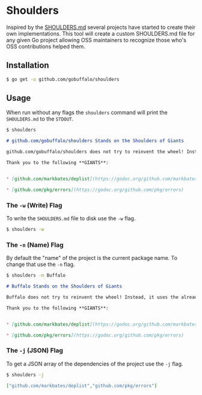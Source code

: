 # Shoulders

Inspired by the [SHOULDERS.md](https://github.com/gobuffalo/buffalo/blob/master/SHOULDERS.md) several projects have started to create their own implementations. This tool will create a custom SHOULDERS.md file for any given Go project allowing OSS maintainers to recognize those who's OSS contributions helped them.

## Installation

```bash
$ go get -u github.com/gobuffalo/shoulders
```

## Usage

When run without any flags the `shoulders` command will print the `SHOULDERS.md` to the `STDOUT`.

```bash
$ shoulders
```

```markdown
# github.com/gobuffalo/shoulders Stands on the Shoulders of Giants

github.com/gobuffalo/shoulders does not try to reinvent the wheel! Instead, it uses the already great wheels developed by the Go community and puts them altogether in the best way possible. Without these giants, this project would not be possible. Please make sure to check them out and thank them for all of their hard work.

Thank you to the following **GIANTS**:


* [github.com/markbates/deplist](https://godoc.org/github.com/markbates/deplist)

* [github.com/pkg/errors](https://godoc.org/github.com/pkg/errors)
```

### The `-w` (Write) Flag

To write the `SHOULDERS.md` file to disk use the `-w` flag.

```bash
$ shoulders -w
```

### The `-n` (Name) Flag

By default the "name" of the project is the current package name. To change that use the `-n` flag.

```bash
$ shoulders -n Buffalo
```

```markdown
# Buffalo Stands on the Shoulders of Giants

Buffalo does not try to reinvent the wheel! Instead, it uses the already great wheels developed by the Go community and puts them altogether in the best way possible. Without these giants, this project would not be possible. Please make sure to check them out and thank them for all of their hard work.

Thank you to the following **GIANTS**:


* [github.com/markbates/deplist](https://godoc.org/github.com/markbates/deplist)

* [github.com/pkg/errors](https://godoc.org/github.com/pkg/errors)
```

### The `-j` (JSON) Flag

To get a JSON array of the dependencies of the project use the `-j` flag.

```bash
$ shoulders -j
```

```json
["github.com/markbates/deplist","github.com/pkg/errors"]
```
